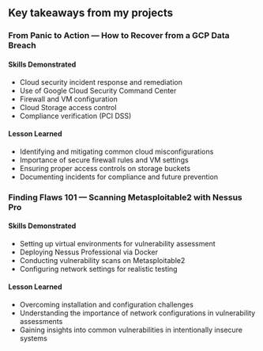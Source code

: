 ## Key takeaways from my projects

### From Panic to Action — How to Recover from a GCP Data Breach
#### Skills Demonstrated
* Cloud security incident response and remediation
* Use of Google Cloud Security Command Center
* Firewall and VM configuration
* Cloud Storage access control
* Compliance verification (PCI DSS)
#### Lesson Learned
* Identifying and mitigating common cloud misconfigurations
* Importance of secure firewall rules and VM settings
* Ensuring proper access controls on storage buckets
* Documenting incidents for compliance and future prevention

### Finding Flaws 101 — Scanning Metasploitable2 with Nessus Pro
#### Skills Demonstrated
* Setting up virtual environments for vulnerability assessment
* Deploying Nessus Professional via Docker
* Conducting vulnerability scans on Metasploitable2
* Configuring network settings for realistic testing​ 
#### Lesson Learned
* Overcoming installation and configuration challenges
* Understanding the importance of network configurations in vulnerability assessments
* Gaining insights into common vulnerabilities in intentionally insecure systems 
